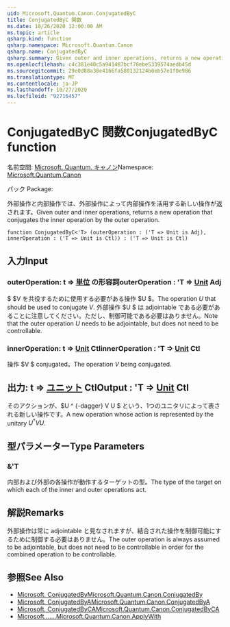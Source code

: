 ```yaml
---
uid: Microsoft.Quantum.Canon.ConjugatedByC
title: ConjugatedByC 関数
ms.date: 10/26/2020 12:00:00 AM
ms.topic: article
qsharp.kind: function
qsharp.namespace: Microsoft.Quantum.Canon
qsharp.name: ConjugatedByC
qsharp.summary: Given outer and inner operations, returns a new operation that conjugates the inner operation by the outer operation.
ms.openlocfilehash: c4c381e40c5a941487bcf78ebe5339574aedb45d
ms.sourcegitcommit: 29e0d88a30e4166fa580132124b0eb57e1f0e986
ms.translationtype: MT
ms.contentlocale: ja-JP
ms.lasthandoff: 10/27/2020
ms.locfileid: "92716457"
---
```

# <a name="conjugatedbyc-function"></a><span data-ttu-id="51227-102">ConjugatedByC 関数</span><span class="sxs-lookup"><span data-stu-id="51227-102">ConjugatedByC function</span></span>

<span data-ttu-id="51227-103">名前空間: [Microsoft. Quantum. キャノン](xref:Microsoft.Quantum.Canon)</span><span class="sxs-lookup"><span data-stu-id="51227-103">Namespace: [Microsoft.Quantum.Canon](xref:Microsoft.Quantum.Canon)</span></span>

<span data-ttu-id="51227-104">パック [](https://nuget.org/packages/)</span><span class="sxs-lookup"><span data-stu-id="51227-104">Package: [](https://nuget.org/packages/)</span></span>


<span data-ttu-id="51227-105">外部操作と内部操作では、外部操作によって内部操作を活用する新しい操作が返されます。</span><span class="sxs-lookup"><span data-stu-id="51227-105">Given outer and inner operations, returns a new operation that conjugates the inner operation by the outer operation.</span></span>

```qsharp
function ConjugatedByC<'T> (outerOperation : ('T => Unit is Adj), innerOperation : ('T => Unit is Ctl)) : ('T => Unit is Ctl)
```


## <a name="input"></a><span data-ttu-id="51227-106">入力</span><span class="sxs-lookup"><span data-stu-id="51227-106">Input</span></span>

### <a name="outeroperation--t--unit-adj"></a><span data-ttu-id="51227-107">outerOperation: t => [単位](xref:microsoft.quantum.lang-ref.unit) の形容詞</span><span class="sxs-lookup"><span data-stu-id="51227-107">outerOperation : 'T => [Unit](xref:microsoft.quantum.lang-ref.unit) Adj</span></span>

<span data-ttu-id="51227-108">$ $V を共役するために使用する必要がある操作 $U $。</span><span class="sxs-lookup"><span data-stu-id="51227-108">The operation $U$ that should be used to conjugate $V$.</span></span> <span data-ttu-id="51227-109">外部操作 $U $ は adjointable である必要があることに注意してください。ただし、制御可能である必要はありません。</span><span class="sxs-lookup"><span data-stu-id="51227-109">Note that the outer operation $U$ needs to be adjointable, but does not need to be controllable.</span></span>


### <a name="inneroperation--t--unit-ctl"></a><span data-ttu-id="51227-110">innerOperation: t => [Unit](xref:microsoft.quantum.lang-ref.unit) Ctl</span><span class="sxs-lookup"><span data-stu-id="51227-110">innerOperation : 'T => [Unit](xref:microsoft.quantum.lang-ref.unit) Ctl</span></span>

<span data-ttu-id="51227-111">操作 $V $ conjugated。</span><span class="sxs-lookup"><span data-stu-id="51227-111">The operation $V$ being conjugated.</span></span>



## <a name="output--t--unit-ctl"></a><span data-ttu-id="51227-112">出力: t => [ユニット](xref:microsoft.quantum.lang-ref.unit) Ctl</span><span class="sxs-lookup"><span data-stu-id="51227-112">Output : 'T => [Unit](xref:microsoft.quantum.lang-ref.unit) Ctl</span></span>

<span data-ttu-id="51227-113">そのアクションが、$U ^ {-dagger} V U $ という、1つのユニタリによって表される新しい操作です。</span><span class="sxs-lookup"><span data-stu-id="51227-113">A new operation whose action is represented by the unitary $U^{\dagger} V U$.</span></span>

## <a name="type-parameters"></a><span data-ttu-id="51227-114">型パラメーター</span><span class="sxs-lookup"><span data-stu-id="51227-114">Type Parameters</span></span>

### <a name="t"></a><span data-ttu-id="51227-115">&</span><span class="sxs-lookup"><span data-stu-id="51227-115">'T</span></span>

<span data-ttu-id="51227-116">内部および外部の各操作が動作するターゲットの型。</span><span class="sxs-lookup"><span data-stu-id="51227-116">The type of the target on which each of the inner and outer operations act.</span></span>

## <a name="remarks"></a><span data-ttu-id="51227-117">解説</span><span class="sxs-lookup"><span data-stu-id="51227-117">Remarks</span></span>

<span data-ttu-id="51227-118">外部操作は常に adjointable と見なされますが、結合された操作を制御可能にするために制御する必要はありません。</span><span class="sxs-lookup"><span data-stu-id="51227-118">The outer operation is always assumed to be adjointable, but does not need to be controllable in order for the combined operation to be controllable.</span></span>

## <a name="see-also"></a><span data-ttu-id="51227-119">参照</span><span class="sxs-lookup"><span data-stu-id="51227-119">See Also</span></span>

- [<span data-ttu-id="51227-120">Microsoft. ConjugatedBy</span><span class="sxs-lookup"><span data-stu-id="51227-120">Microsoft.Quantum.Canon.ConjugatedBy</span></span>](xref:Microsoft.Quantum.Canon.ConjugatedBy)
- [<span data-ttu-id="51227-121">Microsoft. ConjugatedByA</span><span class="sxs-lookup"><span data-stu-id="51227-121">Microsoft.Quantum.Canon.ConjugatedByA</span></span>](xref:Microsoft.Quantum.Canon.ConjugatedByA)
- [<span data-ttu-id="51227-122">Microsoft. ConjugatedByCA</span><span class="sxs-lookup"><span data-stu-id="51227-122">Microsoft.Quantum.Canon.ConjugatedByCA</span></span>](xref:Microsoft.Quantum.Canon.ConjugatedByCA)
- [<span data-ttu-id="51227-123">Microsoft.......</span><span class="sxs-lookup"><span data-stu-id="51227-123">Microsoft.Quantum.Canon.ApplyWith</span></span>](xref:Microsoft.Quantum.Canon.ApplyWith)